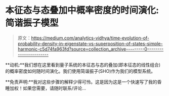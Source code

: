 # 本征态与态叠加中概率密度的时间演化:简谐振子模型

> 原文：<https://medium.com/analytics-vidhya/time-evolution-of-probability-density-in-eigenstate-vs-superposition-of-states-simple-harmonic-c5d74fa963fd?source=collection_archive---------0----------------------->

**动机:**我们想在这里看到量子系统的本征态与态的叠加(即本征态的线性组合)的概率密度如何随时间演化。我们使用简谐振子(SHO)作为我们的模型系统。

**免责声明:**我对这些步骤的解释少得可怜。这是因为这是一个快速写了我的昏睡加权！如果您需要，请随时联系/评论…